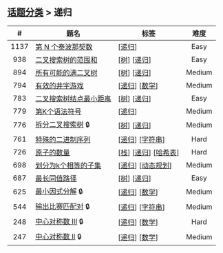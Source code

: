 <!--|This file generated by command(leetcode tag); DO NOT EDIT.            |-->
<!--+----------------------------------------------------------------------+-->
<!--|@author    openset <openset.wang@gmail.com>                           |-->
<!--|@link      https://github.com/openset                                 |-->
<!--|@home      https://github.com/tonymontaro/leetcode-hints                        |-->
<!--+----------------------------------------------------------------------+-->

## [话题分类](https://github.com/tonymontaro/leetcode-hints/blob/master/tag/README.md) > 递归

| # | 题名 | 标签 | 难度 |
| :-: | - | - | :-: |
| 1137 | [第 N 个泰波那契数](https://github.com/tonymontaro/leetcode-hints/tree/master/problems/n-th-tribonacci-number) | [[递归](https://github.com/tonymontaro/leetcode-hints/tree/master/tag/recursion/README.md)]  | Easy |
| 938 | [二叉搜索树的范围和](https://github.com/tonymontaro/leetcode-hints/tree/master/problems/range-sum-of-bst) | [[树](https://github.com/tonymontaro/leetcode-hints/tree/master/tag/tree/README.md)] [[递归](https://github.com/tonymontaro/leetcode-hints/tree/master/tag/recursion/README.md)]  | Easy |
| 894 | [所有可能的满二叉树](https://github.com/tonymontaro/leetcode-hints/tree/master/problems/all-possible-full-binary-trees) | [[树](https://github.com/tonymontaro/leetcode-hints/tree/master/tag/tree/README.md)] [[递归](https://github.com/tonymontaro/leetcode-hints/tree/master/tag/recursion/README.md)]  | Medium |
| 794 | [有效的井字游戏](https://github.com/tonymontaro/leetcode-hints/tree/master/problems/valid-tic-tac-toe-state) | [[递归](https://github.com/tonymontaro/leetcode-hints/tree/master/tag/recursion/README.md)] [[数学](https://github.com/tonymontaro/leetcode-hints/tree/master/tag/math/README.md)]  | Medium |
| 783 | [二叉搜索树结点最小距离](https://github.com/tonymontaro/leetcode-hints/tree/master/problems/minimum-distance-between-bst-nodes) | [[树](https://github.com/tonymontaro/leetcode-hints/tree/master/tag/tree/README.md)] [[递归](https://github.com/tonymontaro/leetcode-hints/tree/master/tag/recursion/README.md)]  | Easy |
| 779 | [第K个语法符号](https://github.com/tonymontaro/leetcode-hints/tree/master/problems/k-th-symbol-in-grammar) | [[递归](https://github.com/tonymontaro/leetcode-hints/tree/master/tag/recursion/README.md)]  | Medium |
| 776 | [拆分二叉搜索树](https://github.com/tonymontaro/leetcode-hints/tree/master/problems/split-bst) 🔒 | [[树](https://github.com/tonymontaro/leetcode-hints/tree/master/tag/tree/README.md)] [[递归](https://github.com/tonymontaro/leetcode-hints/tree/master/tag/recursion/README.md)]  | Medium |
| 761 | [特殊的二进制序列](https://github.com/tonymontaro/leetcode-hints/tree/master/problems/special-binary-string) | [[递归](https://github.com/tonymontaro/leetcode-hints/tree/master/tag/recursion/README.md)] [[字符串](https://github.com/tonymontaro/leetcode-hints/tree/master/tag/string/README.md)]  | Hard |
| 726 | [原子的数量](https://github.com/tonymontaro/leetcode-hints/tree/master/problems/number-of-atoms) | [[栈](https://github.com/tonymontaro/leetcode-hints/tree/master/tag/stack/README.md)] [[递归](https://github.com/tonymontaro/leetcode-hints/tree/master/tag/recursion/README.md)] [[哈希表](https://github.com/tonymontaro/leetcode-hints/tree/master/tag/hash-table/README.md)]  | Hard |
| 698 | [划分为k个相等的子集](https://github.com/tonymontaro/leetcode-hints/tree/master/problems/partition-to-k-equal-sum-subsets) | [[递归](https://github.com/tonymontaro/leetcode-hints/tree/master/tag/recursion/README.md)] [[动态规划](https://github.com/tonymontaro/leetcode-hints/tree/master/tag/dynamic-programming/README.md)]  | Medium |
| 687 | [最长同值路径](https://github.com/tonymontaro/leetcode-hints/tree/master/problems/longest-univalue-path) | [[树](https://github.com/tonymontaro/leetcode-hints/tree/master/tag/tree/README.md)] [[递归](https://github.com/tonymontaro/leetcode-hints/tree/master/tag/recursion/README.md)]  | Easy |
| 625 | [最小因式分解](https://github.com/tonymontaro/leetcode-hints/tree/master/problems/minimum-factorization) 🔒 | [[递归](https://github.com/tonymontaro/leetcode-hints/tree/master/tag/recursion/README.md)] [[数学](https://github.com/tonymontaro/leetcode-hints/tree/master/tag/math/README.md)]  | Medium |
| 544 | [输出比赛匹配对](https://github.com/tonymontaro/leetcode-hints/tree/master/problems/output-contest-matches) 🔒 | [[递归](https://github.com/tonymontaro/leetcode-hints/tree/master/tag/recursion/README.md)] [[字符串](https://github.com/tonymontaro/leetcode-hints/tree/master/tag/string/README.md)]  | Medium |
| 248 | [中心对称数 III](https://github.com/tonymontaro/leetcode-hints/tree/master/problems/strobogrammatic-number-iii) 🔒 | [[递归](https://github.com/tonymontaro/leetcode-hints/tree/master/tag/recursion/README.md)] [[数学](https://github.com/tonymontaro/leetcode-hints/tree/master/tag/math/README.md)]  | Hard |
| 247 | [中心对称数 II](https://github.com/tonymontaro/leetcode-hints/tree/master/problems/strobogrammatic-number-ii) 🔒 | [[递归](https://github.com/tonymontaro/leetcode-hints/tree/master/tag/recursion/README.md)] [[数学](https://github.com/tonymontaro/leetcode-hints/tree/master/tag/math/README.md)]  | Medium |

